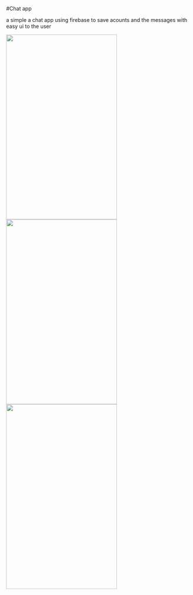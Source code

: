 #Chat app

a simple a chat app using firebase to save acounts and the messages with easy ui to the user 

<img src = "https://user-images.githubusercontent.com/33738946/83095651-1aa01180-a0a4-11ea-974b-4a17e76a4a5d.png" width = 300 height = 500>
<img src = "https://user-images.githubusercontent.com/33738946/83095636-1542c700-a0a4-11ea-90cc-423dce380f2a.png" width = 300 height = 500>
<img src = "https://user-images.githubusercontent.com/33738946/83095623-0a883200-a0a4-11ea-91be-ad9ab1d486ee.png" width = 300 height = 500>

